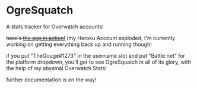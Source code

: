 # OgreSquatch
A stats tracker for Overwatch accounts!

~~here's [the app in action!](https://ogre-squatch.herokuapp.com/)~~ (my Heroku Account exploded, I'm currently working on getting everything back up and running though!

if you put "TheGouge#1273" in the username slot and put "Battle.net" for the platform dropdown, 
you'll get to see OgreSquatch in all of its glory, with the help of my abysmal Overwatch Stats!

further documentation is on the way!
